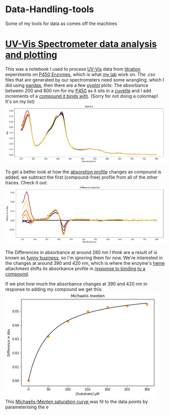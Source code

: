 # Data-Handling-tools

Some of my tools for data as comes off the machines
# [UV-Vis Spectrometer data analysis and plotting](https://github.com/jamesengleback/Data-Handling-tools/blob/master/20180623%20-%20Varian%20Spec%20data.ipynb)
This was a notebook I used to process [UV-Vis](https://en.wikipedia.org/wiki/Ultraviolet%E2%80%93visible_spectroscopy) data from [titration](https://www.ncbi.nlm.nih.gov/pmc/articles/PMC4756639/) experiments on [P450 Enzymes](https://en.wikipedia.org/wiki/Cytochrome_P450), which is what [my lab](https://www.research.manchester.ac.uk/portal/andrew.munro.html) work on. 
The .csv files that are generated by our spectrometers need some wrangling, which I did using [pandas](https://pandas.pydata.org/), then there are a few [pyplot](https://matplotlib.org/api/pyplot_api.html) plots:
The absorbance between 200 and 800 nm for my [P450](https://www.ncbi.nlm.nih.gov/pubmed/12076537) as it sits in a [cuvette](https://en.wikipedia.org/wiki/Cuvette) and I add increments of a [compound it binds with](https://pubchem.ncbi.nlm.nih.gov/compound/Fluazifop). (Sorry for not doing a colormap! It's on my list)
![Raw spec](20190427_Raw_UVVis_Spectra.png)

To get a better look at how the [absorption profile](https://www.ncbi.nlm.nih.gov/pmc/articles/PMC3041835/) changes as compound is added, we subtract the first (compound-free) profile from all of the other traces. Check it out:
![Difference Spectra](20190427UVVis_Difference_Spectra.png)

The Differences in absorbance at around 280 nm I think are a result of is known as [funny business](https://en.wikipedia.org/wiki/Absorption_spectroscopy), so I'm ignoring them for now. We're interested in the changes at around 390 and 420 nm, which is where the enzyme's [heme](https://en.wikipedia.org/wiki/Heme) attachment shifts its absorbance profile in [response to binding to a compound](https://www.ncbi.nlm.nih.gov/pmc/articles/PMC3041835/).

If we plot how much the absorbance changes at 390 and 420 nm in response to adding my compound we get this:
![MichaelisMenten](20190427UVVis_Michaelis_Menten_plot.png)
This [Michaelis-Menten saturation curve ](https://en.wikipedia.org/wiki/Michaelis%E2%80%93Menten_kinetics) was fit to the data points by parameterising the e
